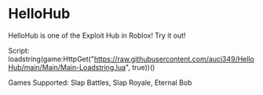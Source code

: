 # HelloHub
HelloHub is one of the Exploit Hub in Roblox! Try it out!

Script:
loadstring(game:HttpGet("https://raw.githubusercontent.com/auci349/HelloHub/main/Main/Main-Loadstring.lua", true))()

Games Supported: Slap Battles, Slap Royale, Eternal Bob

